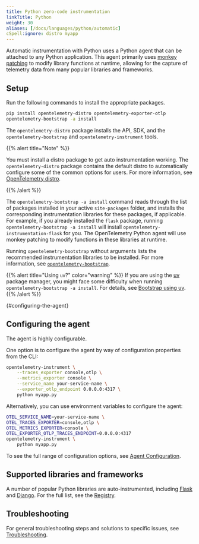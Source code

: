 ```yaml
---
title: Python zero-code instrumentation
linkTitle: Python
weight: 30
aliases: [/docs/languages/python/automatic]
cSpell:ignore: distro myapp
---
```


Automatic instrumentation with Python uses a Python agent that can be attached
to any Python application. This agent primarily uses
[monkey patching](https://en.wikipedia.org/wiki/Monkey_patch) to modify library
functions at runtime, allowing for the capture of telemetry data from many
popular libraries and frameworks.

## Setup

Run the following commands to install the appropriate packages.

```sh
pip install opentelemetry-distro opentelemetry-exporter-otlp
opentelemetry-bootstrap -a install
```

The `opentelemetry-distro` package installs the API, SDK, and the
`opentelemetry-bootstrap` and `opentelemetry-instrument` tools.

{{% alert title="Note" %}}

You must install a distro package to get auto instrumentation working. The
`opentelemetry-distro` package contains the default distro to automatically
configure some of the common options for users. For more information, see
[OpenTelemetry distro](/docs/languages/python/distro/).

{{% /alert %}}

The `opentelemetry-bootstrap -a install` command reads through the list of
packages installed in your active `site-packages` folder, and installs the
corresponding instrumentation libraries for these packages, if applicable. For
example, if you already installed the `flask` package, running
`opentelemetry-bootstrap -a install` will install
`opentelemetry-instrumentation-flask` for you. The OpenTelemetry Python agent
will use monkey patching to modify functions in these libraries at runtime.

Running `opentelemetry-bootstrap` without arguments lists the recommended
instrumentation libraries to be installed. For more information, see
[`opentelemetry-bootstrap`](https://github.com/open-telemetry/opentelemetry-python-contrib/tree/main/opentelemetry-instrumentation#opentelemetry-bootstrap).

{{% alert title="Using <code>uv</code>?" color="warning" %}} If you are using
the [uv](https://docs.astral.sh/uv/) package manager, you might face some
difficulty when running `opentelemetry-bootstrap -a install`. For details, see
[Bootstrap using uv](troubleshooting/#bootstrap-using-uv). {{% /alert %}}

{#configuring-the-agent}

## Configuring the agent

The agent is highly configurable.

One option is to configure the agent by way of configuration properties from the
CLI:

```sh
opentelemetry-instrument \
    --traces_exporter console,otlp \
    --metrics_exporter console \
    --service_name your-service-name \
    --exporter_otlp_endpoint 0.0.0.0:4317 \
    python myapp.py
```

Alternatively, you can use environment variables to configure the agent:

```sh
OTEL_SERVICE_NAME=your-service-name \
OTEL_TRACES_EXPORTER=console,otlp \
OTEL_METRICS_EXPORTER=console \
OTEL_EXPORTER_OTLP_TRACES_ENDPOINT=0.0.0.0:4317
opentelemetry-instrument \
    python myapp.py
```

To see the full range of configuration options, see
[Agent Configuration](configuration).

## Supported libraries and frameworks

A number of popular Python libraries are auto-instrumented, including
[Flask](https://github.com/open-telemetry/opentelemetry-python-contrib/tree/main/instrumentation/opentelemetry-instrumentation-flask)
and
[Django](https://github.com/open-telemetry/opentelemetry-python-contrib/tree/main/instrumentation/opentelemetry-instrumentation-django).
For the full list, see the
[Registry](/ecosystem/registry/?language=python&component=instrumentation).

## Troubleshooting

For general troubleshooting steps and solutions to specific issues, see
[Troubleshooting](./troubleshooting/).
